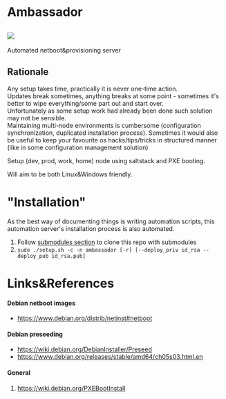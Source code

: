 # Ambassador
![](https://travis-ci.org/kiemlicz/ambassador.svg?branch=master)
----------
Automated netboot&provisioning server

## Rationale
Any setup takes time, practically it is never one-time action.  
Updates break sometimes, anything breaks at some point - sometimes it's better to wipe everything/some part out
and start over.  
Unfortunately as some setup work had already been done such solution may not be sensible.  
Maintaining multi-node environments is cumbersome (configuration synchronization, duplicated installation process).
Sometimes it would also be useful to keep your favourite os hacks/tips/tricks in structured manner (like in some configuration management solution)

Setup (dev, prod, work, home) node using saltstack and PXE booting.

Will aim to be both Linux&Windows friendly.

# "Installation"

As the best way of documenting things is writing automation scripts, this automation server's installation process
is also automated.  
1. Follow [submodules section](https://github.com/kiemlicz/util/wiki/git#cloning) to clone this repo with submodules
2. `sudo ./setup.sh -c -n ambassador [-r] [--deploy_priv id_rsa --deploy_pub id_rsa.pub]`


# Links&References
#### Debian netboot images
* https://www.debian.org/distrib/netinst#netboot

#### Debian preseeding
* https://wiki.debian.org/DebianInstaller/Preseed
* https://www.debian.org/releases/stable/amd64/ch05s03.html.en

#### General
1. https://wiki.debian.org/PXEBootInstall
